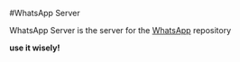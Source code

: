 #WhatsApp Server

WhatsApp Server is the server for the [WhatsApp](https://github.com/GuilhermeRoesler/WhatsApp) repository

**use it wisely!**